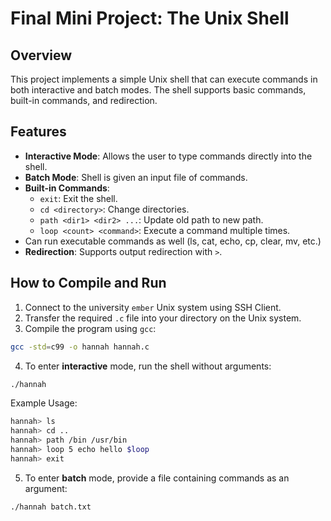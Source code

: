# Final Mini Project: The Unix Shell

## Overview
This project implements a simple Unix shell that can execute commands in both interactive and batch modes. The shell supports basic commands, built-in commands, and redirection.

## Features
- **Interactive Mode**: Allows the user to type commands directly into the shell.
- **Batch Mode**: Shell is given an input file of commands.
- **Built-in Commands**:
  - `exit`: Exit the shell.
  - `cd <directory>`: Change directories.
  - `path <dir1> <dir2> ...`: Update old path to new path.
  - `loop <count> <command>`: Execute a command multiple times.
- Can run executable commands as well (ls, cat, echo, cp, clear, mv, etc.)
-  **Redirection**: Supports output redirection with `>`.

## How to Compile and Run
1. Connect to the university `ember` Unix system using SSH Client.
2. Transfer the required `.c` file into your directory on the Unix system.
3. Compile the program using `gcc`:
```bash
gcc -std=c99 -o hannah hannah.c
```
4. To enter **interactive** mode, run the shell without arguments:
```bash
./hannah
```
Example Usage:
```bash
hannah> ls
hannah> cd ..
hannah> path /bin /usr/bin
hannah> loop 5 echo hello $loop
hannah> exit
```
5. To enter **batch** mode, provide a file containing commands as an argument:
```bash
./hannah batch.txt
```
